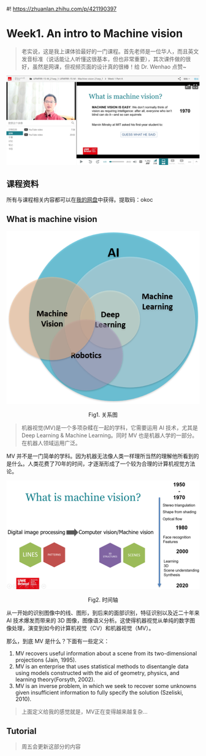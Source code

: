 #! https://zhuanlan.zhihu.com/p/421190397
# Week1. An intro to Machine vision

> 老实说，这是我上课体验最好的一门课程。首先老师是一位华人，而且英文发音标准（说话能让人听懂这很基本，但也非常重要），其次课件做的很好，虽然是网课，但视频页面的设计真的很棒！给 Dr. Wenhao 点赞~

![ ](pics/1.png)

## 课程资料

所有与课程相关内容都可以在[我的网盘](https://pan.baidu.com/s/182t9rC2QVHQeeHii2jQ2yg)中获得。提取码：okoc

## What is machine vision

![ ](pics/2.png)
<center>Fig1. 关系图</center>

> 机器视觉(MV)是一个多项杂糅在一起的学科，它需要运用 AI 技术，尤其是 Deep Learning & Machine Learning。同时 MV 也是机器人学的一部分。在机器人领域运用广泛。

MV 并不是一门简单的学科。因为机器无法像人类一样理所当然的理解他所看到的是什么。人类花费了70年的时间，才逐渐形成了一个较为合理的计算机视觉方法论。

![ ](pics/3.png)
<center>Fig2. 时间轴</center>

从一开始的识别图像中的线、图形，到后来的面部识别，特征识别以及近二十年来 AI 技术爆发而带来的 3D 图像，图像语义分析。这使得机器视觉从单纯的数字图像处理，演变到如今的计算机视觉（CV）和机器视觉（MV）。

那么，到底 MV 是什么？下面有一些定义：

1. MV recovers useful information about a scene from its two-dimensional projections (Jain, 1995).
2. MV is an enterprise that uses statistical methods to disentangle data using models constructed with the aid of geometry, physics, and learning theory(Forsyth, 2002).
3. MV is an inverse problem, in which we seek to recover some unknowns given insufficient information to fully specify the solution (Szeliski, 2010).

> 上面定义给我的感觉就是，MV正在变得越来越复杂...

## Tutorial 

> 周五会更新这部分的内容